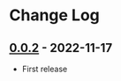 # Change Log

## [0.0.2](https://github.com/dldevinc/paper-jsoneditor/tree/v0.0.2) - 2022-11-17

-   First release
